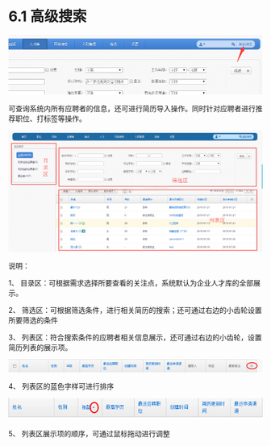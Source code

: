 # 6.1 高级搜索

 


![](image333.png)

可查询系统内所有应聘者的信息，还可进行简历导入操作。同时针对应聘者进行推荐职位、打标签等操作。


![](image335.png)


说明：

1、	目录区：可根据需求选择所要查看的关注点，系统默认为企业人才库的全部展示。

2、	筛选区：可根据筛选条件，进行相关简历的搜索；还可通过右边的小齿轮设置所要筛选的条件

3、	列表区：符合搜索条件的应聘者相关信息展示，还可通过右边的小齿轮，设置简历列表的展示项。

![](image337.png)

4、	列表区的蓝色字样可进行排序
 
![](image339.png)
 
5、	列表区展示项的顺序，可通过鼠标拖动进行调整
